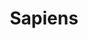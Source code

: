 ---
title: "Sapiens"
description: "“The real difference between us and chimpanzees is the mysterious glue that enables millions of humans to cooperate effectively.”"
cover: "images/reading/sapiens.jpeg"
publishDate: 2018-08-15
authors: "Yuval Noah Hahari"
categories: ["science & systems thinking"]
status: 🟢
---